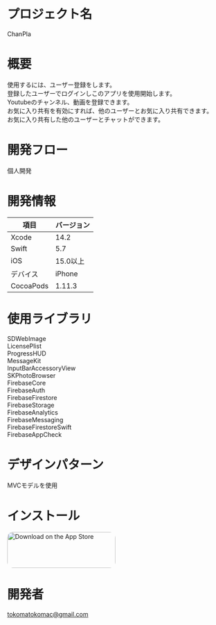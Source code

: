 # プロジェクト名
ChanPla

# 概要
使用するには、ユーザー登録をします。<br>
登録したユーザーでログインしこのアプリを使用開始します。<br>
Youtubeのチャンネル、動画を登録できます。<br>
お気に入り共有を有効にすれば、他のユーザーとお気に入り共有できます。<br>
お気に入り共有した他のユーザーとチャットができます。<br>

# 開発フロー
個人開発

# 開発情報
| 項目 | バージョン |
| --- | --- |
| Xcode | 14.2 |
| Swift | 5.7 |
| iOS | 15.0以上 |
| デバイス | iPhone |
| CocoaPods | 1.11.3 |

# 使用ライブラリ
SDWebImage<br>
LicensePlist<br>
ProgressHUD<br>
MessageKit<br>
InputBarAccessoryView<br>
SKPhotoBrowser<br>
FirebaseCore<br>
FirebaseAuth<br>
FirebaseFirestore<br>
FirebaseStorage<br>
FirebaseAnalytics<br>
FirebaseMessaging<br>
FirebaseFirestoreSwift<br>
FirebaseAppCheck<br>

# デザインパターン
MVCモデルを使用

# インストール
<a href="https://apps.apple.com/us/app/chanpla/id1635696162?itsct=apps_box_badge&amp;itscg=30200" style="display: inline-block; overflow: hidden; border-radius: 13px; width: 250px; height: 83px;"><img src="https://tools.applemediaservices.com/api/badges/download-on-the-app-store/black/ja-jp?size=250x83&amp;releaseDate=1659312000&h=c2ccaa3ca47b1c88aba377b97e69d13b" alt="Download on the App Store" style="border-radius: 13px; width: 250px; height: 83px;"></a>

# 開発者
tokomatokomac@gmail.com
